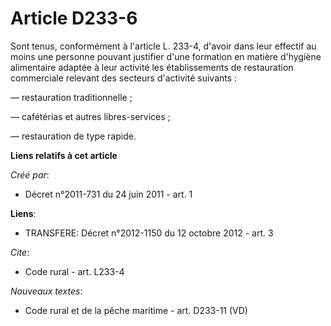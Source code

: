 # Article D233-6

Sont tenus, conformément à l'article L. 233-4, d'avoir dans leur effectif au moins une personne pouvant justifier d'une
formation en matière d'hygiène alimentaire adaptée à leur activité les établissements de restauration commerciale relevant
des secteurs d'activité suivants : 

― restauration traditionnelle ; 

― cafétérias et autres libres-services ; 

― restauration de type rapide.

**Liens relatifs à cet article**

_Créé par_:

  - Décret n°2011-731 du 24 juin 2011 - art. 1

**Liens**:

  - TRANSFERE: Décret n°2012-1150 du 12 octobre 2012 - art. 3

_Cite_:

  - Code rural - art. L233-4

_Nouveaux textes_:

  - Code rural et de la pêche maritime - art. D233-11 (VD)
